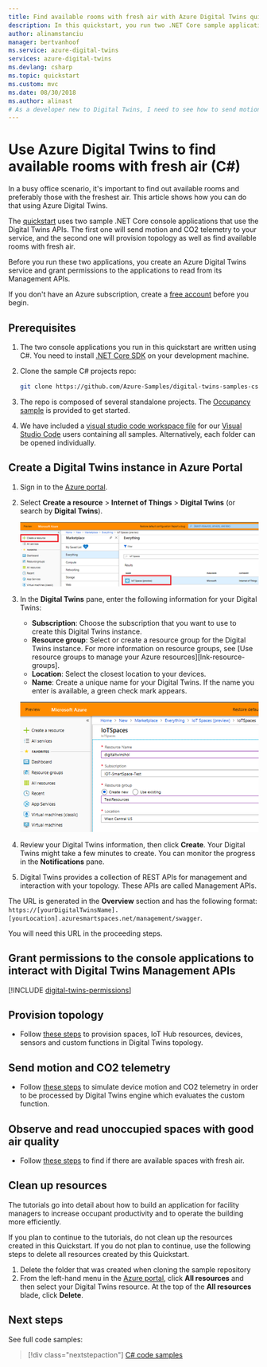 ```yaml
---
title: Find available rooms with fresh air with Azure Digital Twins quickstart (C#) | Microsoft Docs
description: In this quickstart, you run two .NET Core sample applications to send simulated motion and CO2 telemetry to a space in Azure Digital Twins. The goal is to find available rooms with fresh air from Management APIs after computed processing in the cloud.
author: alinamstanciu
manager: bertvanhoof
ms.service: azure-digital-twins
services: azure-digital-twins
ms.devlang: csharp
ms.topic: quickstart
ms.custom: mvc
ms.date: 08/30/2018
ms.author: alinast
# As a developer new to Digital Twins, I need to see how to send motion and CO2 telemetry to a space in a Azure Digital Twins and how to find available rooms with fresh air using a back-end application. 
---
```


# Use Azure Digital Twins to find available rooms with fresh air (C#)

In a busy office scenario, it's important to find out available rooms and preferably those with the freshest air. This article shows how you can do that using Azure Digital Twins.

The [quickstart](https://github.com/Azure-Samples/digital-twins-samples-csharp) uses two sample .NET Core console applications that use the Digital Twins APIs. The first one will send motion and CO2 telemetry to your service, and the second one will provision topology as well as find available rooms with fresh air.

Before you run these two applications, you create an Azure Digital Twins service and grant permissions to the applications to read from its Management APIs.

If you don't have an Azure subscription, create a [free account](https://azure.microsoft.com/free/?WT.mc_id=A261C142F) before you begin.

## Prerequisites

1. The two console applications you run in this quickstart are written using C#. You need to install [.NET Core SDK](https://www.microsoft.com/net/download) on your development machine.

1. Clone the sample C# projects repo:
    ```bash
    git clone https://github.com/Azure-Samples/digital-twins-samples-csharp.git
    ```

1. The repo is composed of several standalone projects. The [Occupancy sample](https://github.com/Azure-Samples/digital-twins-samples-csharp/tree/master/occupancy-quickstart) is provided to get started.

1. We have included a [visual studio code workspace file](https://github.com/Azure-Samples/digital-twins-samples-csharp/blob/master/digital-twins-samples.code-workspace) for our [Visual Studio Code](https://code.visualstudio.com/) users containing all samples. Alternatively, each folder can be opened individually.

## Create a Digital Twins instance in Azure Portal

1. Sign in to the [Azure portal](http://portal.azure.com).

1. Select **Create a resource** > **Internet of Things** > **Digital Twins** (or search by **Digital Twins**).

    ![Select to install Digital Twins][1]

1. In the **Digital Twins** pane, enter the following information for your Digital Twins:

   * **Subscription**: Choose the subscription that you want to use to create this Digital Twins instance.
   * **Resource group**: Select or create a resource group for the Digital Twins instance. For more information on resource groups, see [Use resource groups to manage your Azure resources][lnk-resource-groups].
   * **Location**: Select the closest location to your devices.
   * **Name**: Create a unique name for your Digital Twins. If the name you enter is available, a green check mark appears.

   ![Create Digital Twins][2]

1. Review your Digital Twins information, then click **Create**. Your Digital Twins might take a few minutes to create. You can monitor the progress in the **Notifications** pane.

1. Digital Twins provides a collection of REST APIs for management and interaction with your topology. These APIs are called Management APIs.

The URL is generated in the **Overview** section and has the following format: `https://[yourDigitalTwinsName].[yourLocation].azuresmartspaces.net/management/swagger`.

You will need this URL in the proceeding steps.

## Grant permissions to the console applications to interact with Digital Twins Management APIs

[!INCLUDE [digital-twins-permissions](../../includes/digital-twins-permissions.md)]

## Provision topology

* Follow [these steps](https://github.com/Azure-Samples/digital-twins-samples-csharp/tree/master/occupancy) to provision spaces, IoT Hub resources, devices, sensors and custom functions in Digital Twins topology.

## Send motion and CO2 telemetry

* Follow [these steps](https://github.com/Azure-Samples/digital-twins-samples-csharp/tree/master/device-connectivity) to simulate device motion and CO2 telemetry in order to be processed by Digital Twins engine which evaluates the custom function.

## Observe and read unoccupied spaces with good air quality

* Follow [these steps](https://github.com/Azure-Samples/digital-twins-samples-csharp/tree/master/occupancy#readoccupancy) to find if there are available spaces with fresh air.

## Clean up resources

The tutorials go into detail about how to build an application for facility managers to increase occupant productivity and to operate the building more efficiently.

If you plan to continue to the tutorials, do not clean up the resources created in this Quickstart. If you do not plan to continue, use the following steps to delete all resources created by this Quickstart.

1. Delete the folder that was created when cloning the sample repository
1. From the left-hand menu in the [Azure portal](http://portal.azure.com), click **All resources** and then select your Digital Twins resource. At the top of the **All resources** blade, click **Delete**.

## Next steps

See full code samples:

> [!div class="nextstepaction"]
> [C# code samples](https://github.com/Azure-Samples/digital-twins-samples-csharp)

<!-- Images -->
[1]: media/quickstart-view-occupancy-dotnet/create-digital-twins-portal.png
[2]: media/quickstart-view-occupancy-dotnet/create-digital-twins-param.png

